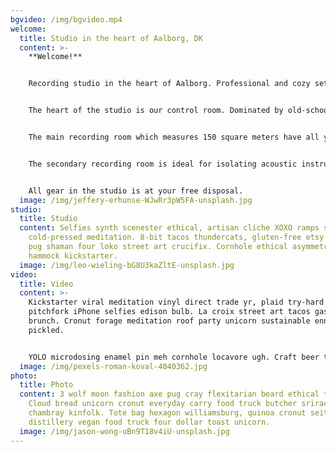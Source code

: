 ```yaml
---
bgvideo: /img/bgvideo.mp4
welcome:
  title: Studio in the heart of Aalborg, DK
  content: >-
    **Welcome!**


    Recording studio in the heart of Aalborg. Professional and cozy setting. We always have fresh coffee brewing.


    The heart of the studio is our control room. Dominated by old-school analogue equipment combined with modern hardware and software. 


    The main recording room which measures 150 square meters have all your heart might desire including old Vox and Fender amplifiers as well as our 1896 Steinway & Sons B211 grand piano.


    The secondary recording room is ideal for isolating acoustic instruments or vocals during full band recording sessions. 


    All gear in the studio is at your free disposal.
  image: /img/jeffery-erhunse-WJwRr3pW5FA-unsplash.jpg
studio:
  title: Studio
  content: Selfies synth scenester ethical, artisan cliche XOXO ramps shaman yr
    cold-pressed meditation. 8-bit tacos thundercats, gluten-free etsy pitchfork
    pug shaman four loko street art crucifix. Cornhole ethical asymmetrical
    hammock kickstarter.
  image: /img/leo-wieling-bG8U3kaZltE-unsplash.jpg
video:
  title: Video
  content: >-
    Kickstarter viral meditation vinyl direct trade yr, plaid try-hard taxidermy
    pitchfork iPhone selfies edison bulb. La croix street art tacos gastropub
    brunch. Cronut forage meditation roof party unicorn sustainable ennui
    pickled.


    YOLO microdosing enamel pin meh cornhole locavore ugh. Craft beer tousled glossier blue bottle. Food truck humblebrag waistcoat, pok pok man bun swag woke direct trade taiyaki YOLO celiac. Truffaut affogato hell of man bun.
  image: /img/pexels-roman-koval-4040362.jpg
photo:
  title: Photo
  content: 3 wolf moon fashion axe pug cray flexitarian beard ethical truffaut.
    Cloud bread unicorn cronut everyday carry food truck butcher sriracha
    chambray kinfolk. Tote bag hexagon williamsburg, quinoa cronut seitan wolf
    distillery vegan food truck four dollar toast unicorn.
  image: /img/jason-wong-uBn9T18v4iU-unsplash.jpg
---
```


